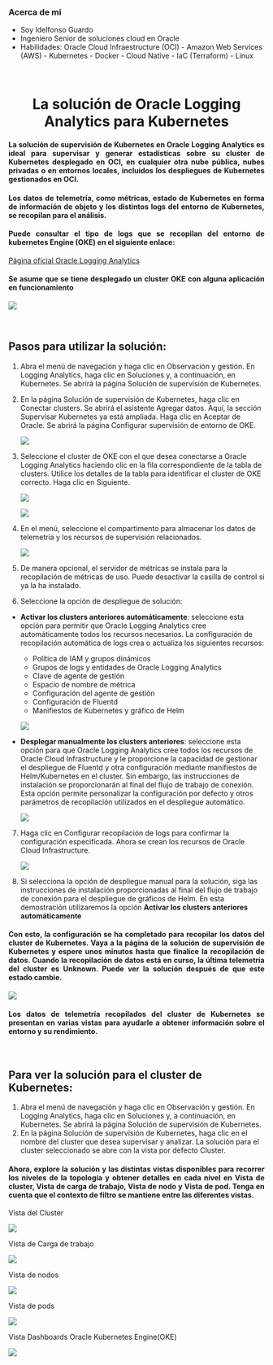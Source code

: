 ### Acerca de mi
- Soy Idelfonso Guardo
- Ingeniero Senior de soluciones cloud en Oracle
- Habilidades:
            Oracle Cloud Infraestructure (OCI)
          - Amazon Web Services (AWS)
          - Kubernetes
          - Docker
          - Cloud Native
          - IaC (Terraform)
          - Linux

</br>

<h1 align="center"> La solución de Oracle Logging Analytics para Kubernetes </h1>

<h4 align="justify"> La solución de supervisión de Kubernetes en Oracle Logging Analytics es ideal para supervisar y generar estadísticas sobre su cluster de Kubernetes desplegado en OCI, en cualquier otra nube pública, nubes privadas o en entornos locales, incluidos los despliegues de Kubernetes gestionados en OCI.
</h4>

<h4 align="justify">Los datos de telemetría, como métricas, estado de Kubernetes en forma de información de objeto y los distintos logs del entorno de Kubernetes, se recopilan para el análisis.
</h4>

<h4 align="justify"> Puede consultar el tipo de logs que se recopilan del entorno de kubernetes Engine (OKE) en el siguiente enlace: </h4>

[Página oficial Oracle Logging Analytics](https://docs.oracle.com/es-ww/iaas/logging-analytics/doc/kubernetes-solution.html)

<h4 align="justify"> Se asume que se tiene desplegado un cluster OKE con alguna aplicación en funcionamiento</h4>

   ![](./Imagenes/Imagen000.png)

</br>

## Pasos para utilizar la solución:

1. Abra el menú de navegación y haga clic en Observación y gestión. En Logging Analytics, haga clic en Soluciones y, a continuación, en Kubernetes. Se abrirá la página Solución de supervisión de Kubernetes.
2. En la página Solución de supervisión de Kubernetes, haga clic en Conectar clusters. Se abrirá el asistente Agregar datos. Aquí, la sección Supervisar Kubernetes ya está ampliada. Haga clic en Aceptar de Oracle. Se abrirá la página Configurar supervisión de entorno de OKE.
   
   ![](./Imagenes/Imagen001.png)
   
3. Seleccione el cluster de OKE con el que desea conectarse a Oracle Logging Analytics haciendo clic en la fila correspondiente de la tabla de clusters. Utilice los detalles de la tabla para identificar el cluster de OKE correcto. Haga clic en Siguiente.
   
   ![](./Imagenes/Imagen002.png)
   
   ![](./Imagenes/Imagen003.png)
   
4. En el menú, seleccione el compartimento para almacenar los datos de telemetría y los recursos de supervisión relacionados.
   
   ![](./Imagenes/Imagen004.png)
   
5. De manera opcional, el servidor de métricas se instala para la recopilación de métricas de uso. Puede desactivar la casilla de control si ya la ha instalado.
6. Seleccione la opción de despliegue de solución:
- **Activar los clusters anteriores automáticamente**: seleccione esta opción para permitir que Oracle Logging Analytics cree automáticamente todos los recursos necesarios.
La configuración de recopilación automática de logs crea o actualiza los siguientes recursos:

   - Política de IAM y grupos dinámicos
   - Grupos de logs y entidades de Oracle Logging Analytics
   - Clave de agente de gestión
   - Espacio de nombre de métrica
   - Configuración del agente de gestión
   - Configuración de Fluentd
   - Manifiestos de Kubernetes y gráfico de Helm
     
   ![](./Imagenes/Imagen005.png)

- **Desplegar manualmente los clusters anteriores**: seleccione esta opción para que Oracle Logging Analytics cree todos los recursos de Oracle Cloud Infrastructure y le proporcione la capacidad de gestionar el despliegue de Fluentd y otra configuración mediante manifiestos de Helm/Kubernetes en el cluster. Sin embargo, las instrucciones de instalación se proporcionarán al final del flujo de trabajo de conexión. Esta opción permite personalizar la configuración por defecto y otros parámetros de recopilación utilizados en el despliegue automático.

   ![](./Imagenes/Imagen006.png)
     

7. Haga clic en Configurar recopilación de logs para confirmar la configuración especificada.
Ahora se crean los recursos de Oracle Cloud Infrastructure.

   ![](./Imagenes/Imagen007.png)

8. Si selecciona la opción de despliegue manual para la solución, siga las instrucciones de instalación proporcionadas al final del flujo de trabajo de conexión para el despliegue de gráficos de Helm. En esta demostración utilizaremos la opción **Activar los clusters anteriores automáticamente**

<h4 align="justify">Con esto, la configuración se ha completado para recopilar los datos del cluster de Kubernetes. Vaya a la página de la solución de supervisión de Kubernetes y espere unos minutos hasta que finalice la recopilación de datos. Cuando la recopilación de datos está en curso, la última telemetría del cluster es Unknown. Puede ver la solución después de que este estado cambie.
</h4>

  ![](./Imagenes/Imagen008.png)

<h4 align="justify">Los datos de telemetría recopilados del cluster de Kubernetes se presentan en varias vistas para ayudarle a obtener información sobre el entorno y su rendimiento.
</h4>

</br>

## Para ver la solución para el cluster de Kubernetes:

1. Abra el menú de navegación y haga clic en Observación y gestión. En Logging Analytics, haga clic en Soluciones y, a continuación, en Kubernetes. Se abrirá la página Solución de supervisión de Kubernetes.
2. En la página Solución de supervisión de Kubernetes, haga clic en el nombre del cluster que desea supervisar y analizar. La solución para el cluster seleccionado se abre con la vista por defecto Cluster.

<h4 align="justify">Ahora, explore la solución y las distintas vistas disponibles para recorrer los niveles de la topología y obtener detalles en cada nivel en Vista de cluster, Vista de carga de trabajo, Vista de nodo y Vista de pod. Tenga en cuenta que el contexto de filtro se mantiene entre las diferentes vistas.
</h4>

Vista del Cluster

   ![](./Imagenes/Imagen009.png)

Vista de Carga de trabajo

  ![](./Imagenes/Imagen010.png)

Vista de nodos

 ![](./Imagenes/Imagen011.png)

 Vista de pods

 ![](./Imagenes/Imagen012.png)

 Vista Dashboards Oracle Kubernetes Engine(OKE)

 ![](./Imagenes/Imagen013.png)
 














